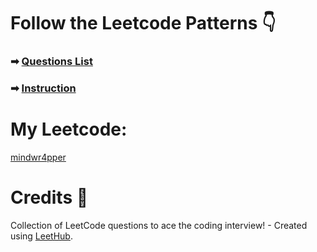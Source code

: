 # Follow the Leetcode Patterns 👇
### ➡ [Questions List](https://seanprashad.com/leetcode-patterns/)
### ➡ [Instruction](https://github.com/SeanPrashad/leetcode-patterns)

# My Leetcode: 
[mindwr4pper](https://leetcode.com/mindwr4pper/)
# Credits 🥇
Collection of LeetCode questions to ace the coding interview! - Created using [LeetHub](https://github.com/QasimWani/LeetHub).
